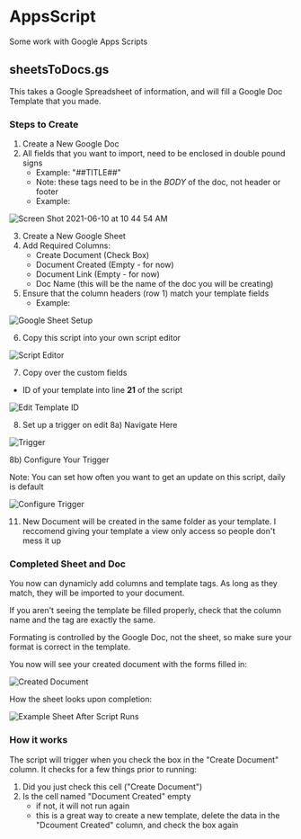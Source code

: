 # AppsScript
Some work with Google Apps Scripts

## sheetsToDocs.gs

This takes a Google Spreadsheet of information, and will fill a Google Doc Template that you made. 

### Steps to Create
1) Create a New Google Doc
2) All fields that you want to import, need to be enclosed in double pound signs
    -  Example: "##TITLE##"
    -  Note: these tags need to be in the _BODY_ of the doc, not header or footer
    -  Example:
  
![Screen Shot 2021-06-10 at 10 44 54 AM](https://user-images.githubusercontent.com/47643209/121547618-4a356980-c9da-11eb-8986-5f700900ba28.png)


3) Create a New Google Sheet
4) Add Required Columns:
    - Create Document (Check Box)
    - Document Created (Empty - for now)
    - Document Link (Empty - for now)
    - Doc Name (this will be the name of the doc you will be creating)
5) Ensure that the column headers (row 1) match your template fields
    - Example:
   
![Google Sheet Setup](https://user-images.githubusercontent.com/47643209/121547438-1fe3ac00-c9da-11eb-8eb0-02467b01e331.png)


6) Copy this script into your own script editor

![Script Editor](https://user-images.githubusercontent.com/47643209/121548834-58d05080-c9db-11eb-8eb6-912c4313e0d9.png)

7) Copy over the custom fields
  - ID of your template into line __21__ of the script 

![Edit Template ID](https://user-images.githubusercontent.com/47643209/121551770-ea40c200-c9dd-11eb-86b5-7ef81a0fb7c3.png)

8) Set up a trigger on edit
    8a) Navigate Here
    
![Trigger](https://user-images.githubusercontent.com/47643209/121549196-a3ea6380-c9db-11eb-9b28-006ecb27121d.png)

   8b) Configure Your Trigger
   
   Note: You can set how often you want to get an update on this script, daily is default
    
![Configure Trigger](https://user-images.githubusercontent.com/47643209/121549271-b795ca00-c9db-11eb-891e-08024d2030c3.png)

11) New Document will be created in the same folder as your template. I reccomend giving your template a view only access so people don't mess it up


### Completed Sheet and Doc

You now can dynamicly add columns and template tags. As long as they match, they will be imported to your document.

If you aren't seeing the template be filled properly, check that the column name and the tag are exactly the same.

Formating is controlled by the Google Doc, not the sheet, so make sure your format is correct in the template.


You now will see your created document with the forms filled in:

![Created Document](https://user-images.githubusercontent.com/47643209/121547261-f9be0c00-c9d9-11eb-9329-633d99040754.png)

How the sheet looks upon completion:

![Example Sheet After Script Runs](https://user-images.githubusercontent.com/47643209/121547068-d09d7b80-c9d9-11eb-9a29-bb03807aa1ff.png)


### How it works
The script will trigger when you check the box in the "Create Document" column. It checks for a few things prior to running:
1) Did you just check this cell ("Create Document")
2) Is the cell named "Document Created" empty
    - if not, it will not run again
    - this is a great way to create a new template, delete the data in the "Dcoument Created" column, and check the box again


